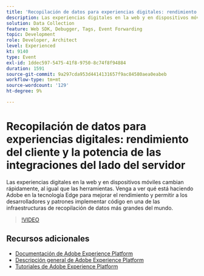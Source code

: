 ```yaml
---
title: 'Recopilación de datos para experiencias digitales: rendimiento del cliente y la potencia de las integraciones del lado del servidor'
description: Las experiencias digitales en la web y en dispositivos móviles cambian rápidamente, al igual que las herramientas. Venga a ver qué está haciendo Adobe en la tecnología Edge para mejorar el rendimiento y permitir a los desarrolladores y patrones implementar código en una de las infraestructuras de recopilación de datos más grandes del mundo.
solution: Data Collection
feature: Web SDK, Debugger, Tags, Event Forwarding
topic: Development
role: Developer, Architect
level: Experienced
kt: 9140
type: Event
exl-id: 1ddec597-5475-41f8-9750-8c74f8f94884
duration: 1591
source-git-commit: 9a297cda953d4414131657f9ac84580aea0eabeb
workflow-type: tm+mt
source-wordcount: '129'
ht-degree: 9%

---
```


# Recopilación de datos para experiencias digitales: rendimiento del cliente y la potencia de las integraciones del lado del servidor

Las experiencias digitales en la web y en dispositivos móviles cambian rápidamente, al igual que las herramientas. Venga a ver qué está haciendo Adobe en la tecnología Edge para mejorar el rendimiento y permitir a los desarrolladores y patrones implementar código en una de las infraestructuras de recopilación de datos más grandes del mundo.

>[!VIDEO](https://video.tv.adobe.com/v/337584/?quality=12&learn=on&hidetitle=true)

## Recursos adicionales

- [Documentación de Adobe Experience Platform](https://experienceleague.adobe.com/docs/experience-platform.html?lang=es)
- [Descripción general de Adobe Experience Platform](https://experienceleague.adobe.com/docs/experience-platform/landing/home.html?lang=es)
- [Tutoriales de Adobe Experience Platform](https://experienceleague.adobe.com/docs/platform-learn/tutorials/overview.html?lang=es)
